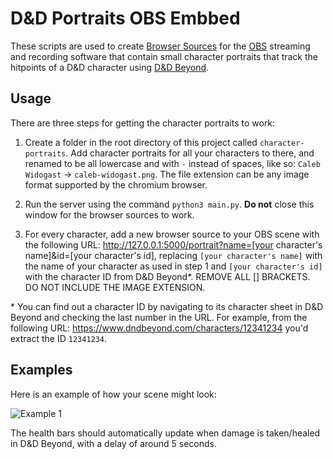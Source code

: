 # D&D Portraits OBS Embbed
These scripts are used to create [Browser Sources](https://obsproject.com/wiki/Sources-Guide#browser-source) for the [OBS](https://obsproject.com/) streaming and recording software that contain small character portraits that track the hitpoints of a D&D character using [D&D Beyond](https://www.dndbeyond.com/). 

## Usage
There are three steps for getting the character portraits to work:

1. Create a folder in the root directory of this project called `character-portraits`. Add character portraits for all your characters to there, and renamed to be all lowercase and with `-` instead of spaces, like so: `Caleb Widogast` -> `caleb-widogast.png`. The file extension can be any image format supported by the chromium browser.

2. Run the server using the command `python3 main.py`. **Do not** close this window for the browser sources to work.

3. For every character, add a new browser source to your OBS scene with the following URL: http://127.0.0.1:5000/portrait?name=[your character's name]&id=[your character's id], replacing `[your character's name]` with the name of your character as used in step 1 and `[your character's id]` with the character ID from D&D Beyond*. REMOVE ALL [] BRACKETS.  DO NOT INCLUDE THE IMAGE EXTENSION.


\* You can find out a character ID by navigating to its character sheet in D&D Beyond and checking the last number in the URL. For example, from the following URL: https://www.dndbeyond.com/characters/12341234 you'd extract the ID `12341234`.

## Examples
Here is an example of how your scene might look: 

![Example 1](https://i.imgur.com/2d9spNi.png)

The health bars should automatically update when damage is taken/healed in D&D Beyond, with a delay of around 5 seconds.
